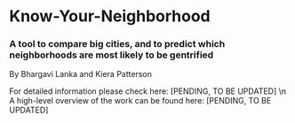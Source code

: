 # Know-Your-Neighborhood
### A tool to compare big cities, and to predict which neighborhoods are most likely to be gentrified
By Bhargavi Lanka and Kiera Patterson

For detailed information please check here: [PENDING, TO BE UPDATED] \n
A high-level overview of the work can be found here: [PENDING, TO BE UPDATED]
